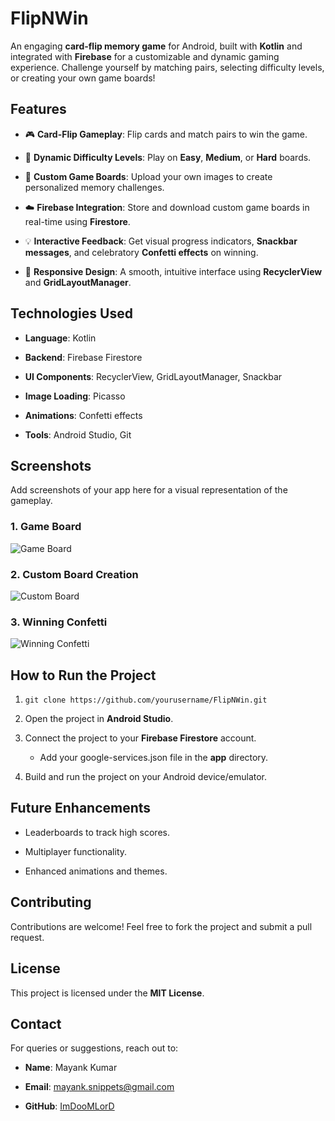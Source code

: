 **FlipNWin**
============

An engaging **card-flip memory game** for Android, built with **Kotlin** and integrated with **Firebase** for a customizable and dynamic gaming experience. Challenge yourself by matching pairs, selecting difficulty levels, or creating your own game boards!

**Features**
------------

*   🎮 **Card-Flip Gameplay**: Flip cards and match pairs to win the game.
    
*   🔄 **Dynamic Difficulty Levels**: Play on **Easy**, **Medium**, or **Hard** boards.
    
*   📸 **Custom Game Boards**: Upload your own images to create personalized memory challenges.
    
*   ☁️ **Firebase Integration**: Store and download custom game boards in real-time using **Firestore**.
    
*   💡 **Interactive Feedback**: Get visual progress indicators, **Snackbar messages**, and celebratory **Confetti effects** on winning.
    
*   📱 **Responsive Design**: A smooth, intuitive interface using **RecyclerView** and **GridLayoutManager**.
    

**Technologies Used**
---------------------

*   **Language**: Kotlin
    
*   **Backend**: Firebase Firestore
    
*   **UI Components**: RecyclerView, GridLayoutManager, Snackbar
    
*   **Image Loading**: Picasso
    
*   **Animations**: Confetti effects
    
*   **Tools**: Android Studio, Git
    

**Screenshots**
---------------

Add screenshots of your app here for a visual representation of the gameplay.

### 1. Game Board  
![Game Board](screenshots/game_board.png)  

### 2. Custom Board Creation  
![Custom Board](screenshots/custom_board.png)  

### 3. Winning Confetti  
![Winning Confetti](screenshots/winning_confetti.png)  

**How to Run the Project**
--------------------------

1.  ```git clone https://github.com/yourusername/FlipNWin.git```
    
2.  Open the project in **Android Studio**.
    
3.  Connect the project to your **Firebase Firestore** account.
    
    *   Add your google-services.json file in the **app** directory.
        
4.  Build and run the project on your Android device/emulator.
    

**Future Enhancements**
-----------------------

*   Leaderboards to track high scores.
    
*   Multiplayer functionality.
    
*   Enhanced animations and themes.
    

**Contributing**
----------------

Contributions are welcome! Feel free to fork the project and submit a pull request.

**License**
-----------

This project is licensed under the **MIT License**.

**Contact**
-----------

For queries or suggestions, reach out to:

*   **Name**: Mayank Kumar
    
*   **Email**: mayank.snippets@gmail.com
    
*   **GitHub**: [ImDooMLorD](https://github.com/ImDooMLorD)
